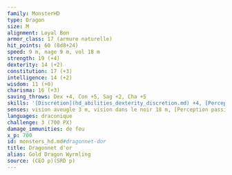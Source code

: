 ```yaml
---
family: MonsterHD
type: Dragon
size: M
alignment: Loyal Bon
armor_class: 17 (armure naturelle)
hit_points: 60 (8d8+24)
speed: 9 m, nage 9 m, vol 18 m
strength: 19 (+4)
dexterity: 14 (+2)
constitution: 17 (+3)
intelligence: 14 (+2)
wisdom: 11 (+0)
charisma: 16 (+3)
saving_throws: Dex +4, Con +5, Sag +2, Cha +5
skills: '[Discrétion](hd_abilities_dexterity_discretion.md) +4, [Perception](hd_abilities_wisdom_perception.md) +4'
senses: vision aveugle 3 m, vision dans le noir 18 m, [Perception passive](hd_abilities_dexterity_perception_passive.md) 14
languages: draconique
challenge: 3 (700 PX)
damage_immunities: de feu
x_p: 700
id: monsters_hd.md#dragonnet-dor
title: Dragonnet d'or
alias: Gold Dragon Wyrmling
source: (CEO p)(SRD p)
---
```


